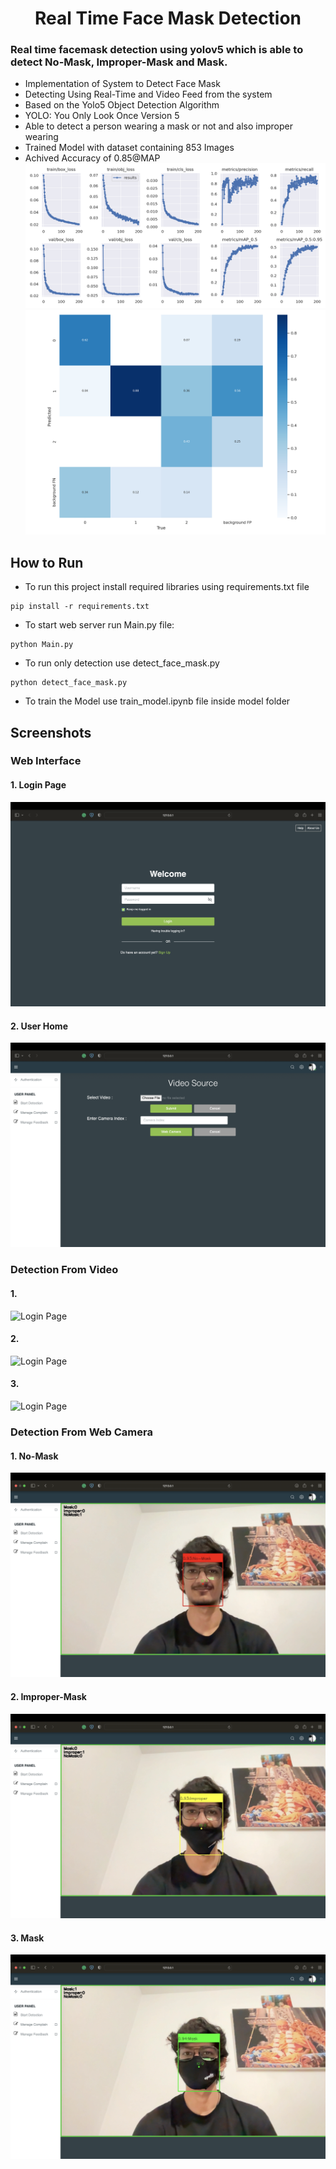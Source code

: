 <h1 align="center"><b>Real Time Face Mask Detection</b></h1>

### Real time facemask detection using yolov5 which is able to detect No-Mask, Improper-Mask and Mask.
- Implementation of System to Detect Face Mask
- Detecting Using Real-Time and Video Feed from the system
- Based on the Yolo5 Object Detection Algorithm
- YOLO: You Only Look Once Version 5
- Able to detect a person wearing a mask or not and also improper wearing
- Trained Model with dataset containing 853 Images
- Achived Accuracy of 0.85@MAP
![Performance Graph](./Screenshots/graph.png)
![Confusion Matrix](./Screenshots/confusion_matrix.png)


## How to Run
- To run this project install required libraries using requirements.txt file
```
pip install -r requirements.txt
```
- To start web server run Main.py file:
``` 
python Main.py
```
- To run only detection use detect_face_mask.py
```
python detect_face_mask.py
```
- To train the Model use train_model.ipynb file inside model folder

## Screenshots
### Web Interface
#### 1. Login Page
![Login Page](./Screenshots/Screen%20Shot%202022-04-20%20at%207.52.46%20PM.png)
#### 2. User Home
![Home Page](./Screenshots/Screen%20Shot%202022-04-20%20at%207.53.09%20PM.png)
### Detection From Video
#### 1.
![Login Page](./Screenshots/Screen%20Shot%202022-04-20%20at%207.54.04%20PM.png)
#### 2.
![Login Page](./Screenshots/Screen%20Shot%202022-04-20%20at%207.55.37%20PM.png)
#### 3.
![Login Page](./Screenshots/Screen%20Shot%202022-04-20%20at%207.55.46%20PM.png)
### Detection From Web Camera
#### 1. No-Mask
![Login Page](./Screenshots/Screen%20Shot%202022-04-20%20at%207.58.06%20PM.png)
#### 2. Improper-Mask
![Login Page](./Screenshots/Screen%20Shot%202022-04-20%20at%207.58.33%20PM.png)
#### 3. Mask
![Login Page](./Screenshots/Screen%20Shot%202022-04-20%20at%207.58.23%20PM.png)

